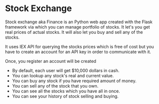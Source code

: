 # Stock Exchange

Stock exchange aka Finance is an Python web app created with the Flask framework via which you can manage portfolio of stocks. It let's you get real prices of actual stocks. It will also let you buy and sell any of the stocks.

It uses IEX API for querying the stocks prices which is free of cost but you have to create an account for an API key in order to communicate with it.


Once, you register an account will be created
* By default, each user will get $10,000 dollars in cash.
* You can lookup any stock's real and current value.
* You can buy any stock if you have required amount of money.
* You can sell any of the stock that you own.
* You can see all the stocks which you have all in once.
* You can see your history of stock selling and buying.
